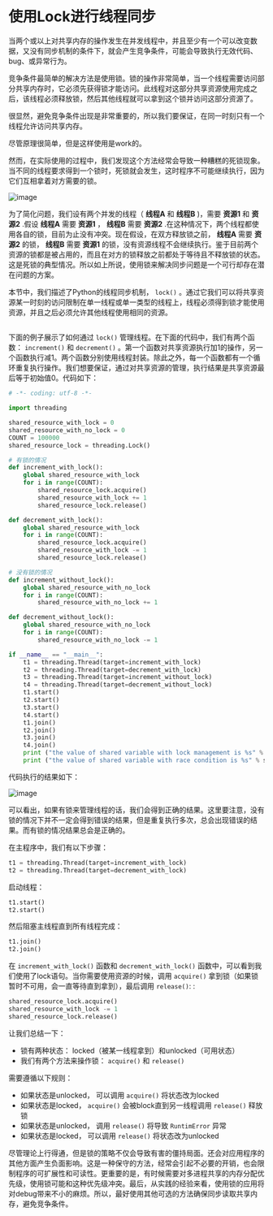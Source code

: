 # 使用Lock进行线程同步

当两个或以上对共享内存的操作发生在并发线程中，并且至少有一个可以改变数据，又没有同步机制的条件下，就会产生竞争条件，可能会导致执行无效代码、bug、或异常行为。

竞争条件最简单的解决方法是使用锁。锁的操作非常简单，当一个线程需要访问部分共享内存时，它必须先获得锁才能访问。此线程对这部分共享资源使用完成之后，该线程必须释放锁，然后其他线程就可以拿到这个锁并访问这部分资源了。

很显然，避免竞争条件出现是非常重要的，所以我们要保证，在同一时刻只有一个线程允许访问共享内存。

尽管原理很简单，但是这样使用是work的。

然而，在实际使用的过程中，我们发现这个方法经常会导致一种糟糕的死锁现象。当不同的线程要求得到一个锁时，死锁就会发生，这时程序不可能继续执行，因为它们互相拿着对方需要的锁。

![image](https://i.loli.net/2021/06/01/1bvGR58la3cMA9U.png)

为了简化问题，我们设有两个并发的线程（ **线程A** 和 **线程B** )，需要 **资源1** 和 **资源2** .假设 **线程A** 需要 **资源1** ， **线程B** 需要 **资源2** .在这种情况下，两个线程都使用各自的锁，目前为止没有冲突。现在假设，在双方释放锁之前， **线程A** 需要 **资源2** 的锁， **线程B** 需要 **资源1** 的锁，没有资源线程不会继续执行。鉴于目前两个资源的锁都是被占用的，而且在对方的锁释放之前都处于等待且不释放锁的状态。这是死锁的典型情况。所以如上所说，使用锁来解决同步问题是一个可行却存在潜在问题的方案。

本节中，我们描述了Python的线程同步机制， `lock()` 。通过它我们可以将共享资源某一时刻的访问限制在单一线程或单一类型的线程上，线程必须得到锁才能使用资源，并且之后必须允许其他线程使用相同的资源。

## 

下面的例子展示了如何通过 `lock()` 管理线程。在下面的代码中，我们有两个函数： `increment()` 和 `decrement()` 。第一个函数对共享资源执行加1的操作，另一个函数执行减1。两个函数分别使用线程封装。除此之外，每一个函数都有一个循环重复执行操作。我们想要保证，通过对共享资源的管理，执行结果是共享资源最后等于初始值0。代码如下： 

```python
# -*- coding: utf-8 -*-

import threading

shared_resource_with_lock = 0
shared_resource_with_no_lock = 0
COUNT = 100000
shared_resource_lock = threading.Lock()

# 有锁的情况
def increment_with_lock():
    global shared_resource_with_lock
    for i in range(COUNT):
        shared_resource_lock.acquire()
        shared_resource_with_lock += 1
        shared_resource_lock.release()

def decrement_with_lock():
    global shared_resource_with_lock
    for i in range(COUNT):
        shared_resource_lock.acquire()
        shared_resource_with_lock -= 1
        shared_resource_lock.release()

# 没有锁的情况
def increment_without_lock():
    global shared_resource_with_no_lock
    for i in range(COUNT):
        shared_resource_with_no_lock += 1

def decrement_without_lock():
    global shared_resource_with_no_lock
    for i in range(COUNT):
        shared_resource_with_no_lock -= 1

if __name__ == "__main__":
    t1 = threading.Thread(target=increment_with_lock)
    t2 = threading.Thread(target=decrement_with_lock)
    t3 = threading.Thread(target=increment_without_lock)
    t4 = threading.Thread(target=decrement_without_lock)
    t1.start()
    t2.start()
    t3.start()
    t4.start()
    t1.join()
    t2.join()
    t3.join()
    t4.join()
    print ("the value of shared variable with lock management is %s" % shared_resource_with_lock)
    print ("the value of shared variable with race condition is %s" % shared_resource_with_no_lock)
```

代码执行的结果如下：

![image](https://i.loli.net/2021/06/01/tfqBr2y6MGRuQYm.png)

可以看出，如果有锁来管理线程的话，我们会得到正确的结果。这里要注意，没有锁的情况下并不一定会得到错误的结果，但是重复执行多次，总会出现错误的结果。而有锁的情况结果总会是正确的。

在主程序中，我们有以下步骤：

```python
t1 = threading.Thread(target=increment_with_lock)
t2 = threading.Thread(target=decrement_with_lock)
```

启动线程：

```python
t1.start()
t2.start()
```

然后阻塞主线程直到所有线程完成：

```python
t1.join()
t2.join()
```

在 `increment_with_lock()` 函数和 `decrement_with_lock()` 函数中，可以看到我们使用了lock语句。当你需要使用资源的时候，调用 `acquire()` 拿到锁（如果锁暂时不可用，会一直等待直到拿到），最后调用 `release()`: :

```python
shared_resource_lock.acquire()
shared_resource_with_lock -= 1
shared_resource_lock.release()
```

让我们总结一下：

-   锁有两种状态： locked（被某一线程拿到）和unlocked（可用状态）
-   我们有两个方法来操作锁： `acquire()` 和 `release()`

需要遵循以下规则：

-   如果状态是unlocked， 可以调用 `acquire()` 将状态改为locked
-   如果状态是locked， `acquire()` 会被block直到另一线程调用 `release()` 释放锁
-   如果状态是unlocked， 调用 `release()` 将导致 `RuntimError` 异常
-   如果状态是locked， 可以调用 `release()` 将状态改为unlocked

尽管理论上行得通，但是锁的策略不仅会导致有害的僵持局面。还会对应用程序的其他方面产生负面影响。这是一种保守的方法，经常会引起不必要的开销，也会限制程序的可扩展性和可读性。更重要的是，有时候需要对多进程共享的内存分配优先级，使用锁可能和这种优先级冲突。最后，从实践的经验来看，使用锁的应用将对debug带来不小的麻烦。所以，最好使用其他可选的方法确保同步读取共享内存，避免竞争条件。
